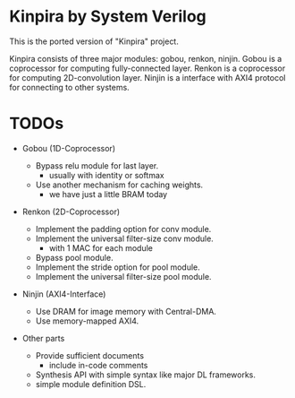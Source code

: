 Kinpira by System Verilog
==================================================

This is the ported version of "Kinpira" project.

Kinpira consists of three major modules: gobou, renkon, ninjin.
Gobou is a coprocessor for computing fully-connected layer.
Renkon is a coprocessor for computing 2D-convolution layer.
Ninjin is a interface with AXI4 protocol for connecting to other systems.

TODOs
==================================================

* Gobou (1D-Coprocessor)
  - Bypass relu module for last layer.
    + usually with identity or softmax
  - Use another mechanism for caching weights.
    + we have just a little BRAM today

* Renkon (2D-Coprocessor)
  - Implement the padding option for conv module.
  - Implement the universal filter-size conv module.
    + with 1 MAC for each module
  - Bypass pool module.
  - Implement the stride option for pool module.
  - Implement the universal filter-size pool module.

* Ninjin (AXI4-Interface)
  - Use DRAM for image memory with Central-DMA.
  - Use memory-mapped AXI4.

* Other parts
  - Provide sufficient documents
    + include in-code comments
  - Synthesis API with simple syntax like major DL frameworks.
  - simple module definition DSL.

